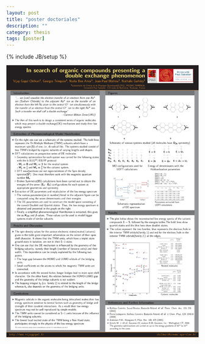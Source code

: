 ```yaml
---
layout: post
title: "poster doctoriales"
description: ""
category: thesis
tags: [poster]
---
```

{% include JB/setup %}

![Image](/images/doctoriales/poster.jpg)
